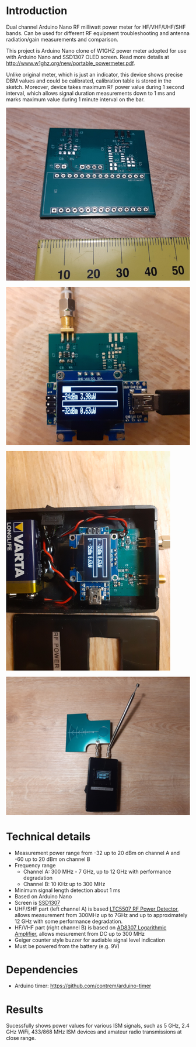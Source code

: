 # Introduction
Dual channel Arduino Nano RF milliwatt power meter for HF/VHF/UHF/SHF bands. Can be used for different RF equipment troubleshooting and antenna radiation/gain measurements and comparison.

This project is Arduino Nano clone of W1GHZ power meter adopted for use with Arduino Nano and SSD1307 OLED screen. Read more details at http://www.w1ghz.org/new/portable_powermeter.pdf. 

Unlike original meter, which is just an indicator, this device shows precise DBM values and could be calibrated, calibration table is stored in the sketch. Moreover, device takes maximum RF power value during 1 second interval, which allows signal duration measurements down to 1 ms and marks maximum value during 1 minute interval on the bar.

![alt text](images/board.png)

![alt text](images/device.png)

![alt text](images/complete.png)

![alt text](images/devantennas.png)

# Technical details
- Measurement power range from -32 up to 20 dBm on channel A and -60 up to 20 dBm on channel B
- Frequency range
  - Channel A: 300 MHz - 7 GHz, up to 12 GHz with performance degradation
  - Channel B: 10 KHz up to 300 MHz
- Minimum signal length detection about 1 ms
- Based on Arduino Nano
- Screen is [SSD1307](https://cdn-shop.adafruit.com/datasheets/SSD1306.pdf)
- UHF/SHF part (left channel A) is based [LTC5507 RF Power Detector](https://www.analog.com/media/en/technical-documentation/data-sheets/5508fa.pdf), allows measurement from 300MHz up to 7GHz and up to approximately 12 GHz with some performance degradation.
- HF/VHF part (right channel B) is based on [AD8307 Logarithmic Amplifier](https://www.analog.com/media/en/technical-documentation/data-sheets/AD8307.pdf), allows mesurement from DC up to 300 MHz
- Geiger counter style buzzer for audiable signal level indication
- Must be powered from the battery (e.g. 9V)

# Dependencies
- Arduino timer: https://github.com/contrem/arduino-timer

# Results
Sucessfully shows power values for various ISM signals, such as 5 GHz, 2.4 GHz WiFi, 433/868 MHz ISM devices and amateur radio transmissions at close range.
